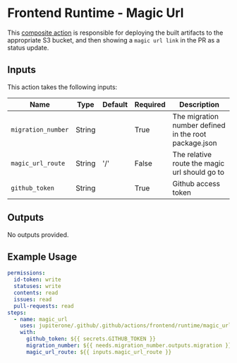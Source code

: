 # Frontend Runtime - Magic Url

This [composite action](./action.yml) is responsible for deploying the built artifacts to the appropriate S3 bucket, and then showing a `magic url link` in the PR as a status update.

## Inputs

This action takes the following inputs:

| Name                        | Type    | Default                      | Required  | Description                                               |
| --------------------------- | ------- | ---------------------------- | --------- | --------------------------------------------------------- |
| `migration_number`          | String  |                              | True      | The migration number defined in the root package.json      
| `magic_url_route`           | String  | '/'                          | False     | The relative route the magic url should go to
| `github_token`              | String  |                              | True      | Github access token                                               

## Outputs

No outputs provided.

## Example Usage

```yaml
permissions:
  id-token: write
  statuses: write
  contents: read
  issues: read
  pull-requests: read
steps:
  - name: magic_url
    uses: jupiterone/.github/.github/actions/frontend/runtime/magic_url
    with:
      github_token: ${{ secrets.GITHUB_TOKEN }}
      migration_number: ${{ needs.migration_number.outputs.migration }}
      magic_url_route: ${{ inputs.magic_url_route }}
```
